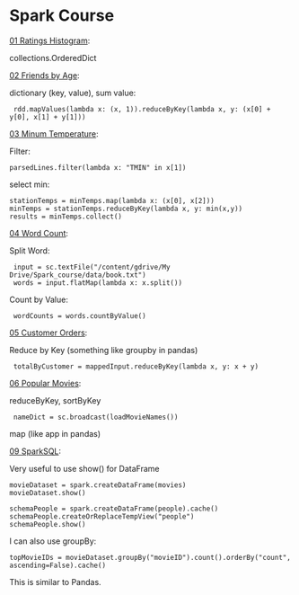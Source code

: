 # Spark Course

[01 Ratings Histogram](https://github.com/dongzhang84/PySpark/blob/master/Spark_Course/01_Ratings_histogram.ipynb):

collections.OrderedDict

[02 Friends by Age](https://github.com/dongzhang84/PySpark/blob/master/Spark_Course/02_Friends_by_Age.ipynb):

dictionary (key, value), sum value: 

     rdd.mapValues(lambda x: (x, 1)).reduceByKey(lambda x, y: (x[0] + y[0], x[1] + y[1]))

[03 Minum Temperature](https://github.com/dongzhang84/PySpark/blob/master/Spark_Course/03_minum_temperature.ipynb):

Filter: 

    parsedLines.filter(lambda x: "TMIN" in x[1])

select min:

    stationTemps = minTemps.map(lambda x: (x[0], x[2]))
    minTemps = stationTemps.reduceByKey(lambda x, y: min(x,y))
    results = minTemps.collect()

[04 Word Count](https://github.com/dongzhang84/PySpark/blob/master/Spark_Course/04_word_count.ipynb):

Split Word:

     input = sc.textFile("/content/gdrive/My Drive/Spark_course/data/book.txt")
     words = input.flatMap(lambda x: x.split())

Count by Value:

     wordCounts = words.countByValue()


[05 Customer Orders](https://github.com/dongzhang84/PySpark/blob/master/Spark_Course/05_customer_orders.ipynb):

Reduce by Key (something like groupby in pandas)

     totalByCustomer = mappedInput.reduceByKey(lambda x, y: x + y)


[06 Popular Movies](https://github.com/dongzhang84/PySpark/blob/master/Spark_Course/06_Popular_Movies.ipynb):

reduceByKey, sortByKey

     nameDict = sc.broadcast(loadMovieNames())

map (like app in pandas)


[09 SparkSQL](https://github.com/dongzhang84/PySpark/blob/master/Spark_Course/09_SparkSQL.ipynb):

Very useful to use show() for DataFrame
 
    movieDataset = spark.createDataFrame(movies)
    movieDataset.show()

    schemaPeople = spark.createDataFrame(people).cache()
    schemaPeople.createOrReplaceTempView("people")
    schemaPeople.show()

I can also use groupBy:

    topMovieIDs = movieDataset.groupBy("movieID").count().orderBy("count", ascending=False).cache()

This is similar to Pandas.
